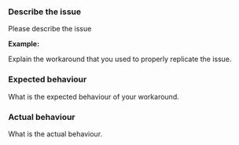 ### Describe the issue
Please describe the issue

**Example:**

Explain the workaround that you used to properly replicate the issue.

### Expected behaviour

What is the expected behaviour of your workaround.

### Actual behaviour

What is the actual behaviour.

